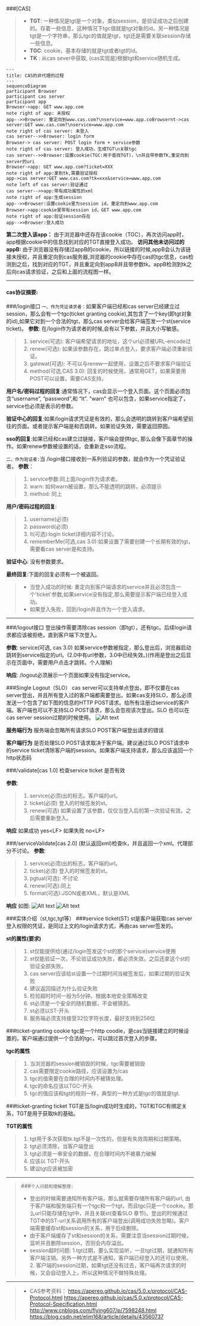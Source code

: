 ###[CAS]
>- **TGT**: 一种情况是tgt是一个对象，类似session，是验证成功之后创建的。存着一些信息，这种情况下tgc值就是tgt对象的id。另一种情况是tgt是一个字符串，那么tgc的值就是tgt，tgt还是需要关联session存储一些信息。
>- **TGC**: cookie，基本存储的就是tgt或者tgt的id。
>- **TK** : 从cas sever中获取, (cas实现是)根据tgt和service随机生成。

```mermaid
---
title: CAS的非代理的过程
---
sequenceDiagram
participant Browser
participant cas server
participant app
Browser->app: GET www.app.com
note right of app: 未授权
app-->>Browser: 重定向到www.cas.com?\nservice=www.app.coBrowsernt->cas server:GET www.cas.com?\nservice=www.app.com
note right of cas server: 未登入
cas server-->>Browser: login form
Browser-> cas server: POST login form + service参数
note right of cas server: 登入成功，生成TGT\n关联tgc
cas server-->>Browser:设置cookie(TGC:用于查找TGT)，\n并且带参数TK,重定向到server的uri
Browser->app: GET www.app.com?ticket=XXX
note right of app:拿到tk,需要验证授权
app->cas server:GET www.cas.com?tk=xxx&service=www.app.com
note left of cas server:验证通过
cas server-->>app:带有成功属性的xml
note right of app:生成session
app-->>Browser:设置cookie里为session id，重定向到www.app.com
Browser->app:cookie里带有session id，GET www.app.com
note right of app:验证session存在
app-->>Browser:登入成功
```

**第二次登入该app：** 由于浏览器中还存在该cookie（TGC），再次访问app时，app根据cookie中的信息找到对应的TGT直接登入成功。
**访问其他未访问过的 appB:** 由于浏览器没有存储过appB的cookie，所以链接的时候,appB会认为该链接未授权，并且重定向到cas服务器,浏览器的cookie中存在cas的tgc信息，cas检测到之后，找到对应的TGT，并且重定向到appB并且带参数tk。appB检测到tk之后向cas请求验证，之后和上面的流程图一样。


----------
#### cas协议摘要:
###/login接口
`一、作为凭证请求者：`如果客户端已经和cas server已经建立过session，那么会有一个tgc(ticket granting cookie),其包含了一个key(即tgt对象的id),如果它对到一个合法的tgt，那么cas server会给客户端签发一个st(service ticket)。
**参数**:  在/login作为请求者的时候,会有以下参数，并且大小写敏感。
>1. service(可选): 客户端希望请求的地址，这个url必须被URL-encode过
>2. renew(可选): 如果该参数存在，跳过单点登入，要求客户端必须重新验证。
>3. gatewat(可选): 不可以与renew一起使用，设置之后不要求客户端验证
>4. method(可选,CAS 3.0): 回复的时候使用，通常用GET，如果需要用POST可以设置，需要CAS支持。


**用户名/密码过程的回复**:通常情况下，cas会显示一个登入页面。这个页面必须包含“username”, “password”,和 “lt”. "warn" 也可以包含，如果service指定了，service也必须是表示的参数。 

**验证中心的回复**:如果/login请求凭证是有效的，那么会透明的跳转到客户端希望前往的页面。或者提示客户端是和否跳转。如果验证失效，需要返回原因。

**sso的回复**:如果已经和cas建立过链接，客户端会提供tgc, 那么会像下面章节的操作。如果renew参数被设置的话，会重新走sso流程。

`二、作为验证者:`当 /login接口接收到一系列验证的参数，就会作为一个凭证验证者。
**参数**：
>1. service参数:同上面/login作为请求者。
>2. warn: 如何warn被设置，那么不能透明的跳转，必须提示
>3. method: 同上

**用户/密码过程的回复**:
>1. username(必须)
>2. password(必须)
>3. lt(可选):login ticket详细内容不讨论。
>4. rememberMe(可选,cas 3.0):如果设置了需要创建一个长期有效的tgt，需要看cas server是和支持。

**验证中心**: 没有参数要求。

**最终回复**:下面的回复必须有一个被返回。
>- 当登入成功的时候: 重定向到客户端请求的service并且必须包含一个'ticket'参数,如果service没有指定,那么需要提示客户端已经登入成功。
>- 如果登入失败，回到/login并且作为一个登入请求。

--------

###/logout接口
登出操作需要清除cas session（即tgt），还有tgc。后续login请求都应该被拒绝，直到客户端下次登入。

**参数**: service(可选, cas 3.0) 如果service参数被指定，那么登出后，浏览器启动跳转到service指定的url。(2.0中有url参数，3.0中已经失效。)(作用是登出之后显示在页面中，需要用户点击才跳转。个人理解)

**响应**:  /logout必须展示一个页面如果没有指定service。

###Single Logout（SLO）
cas server可以支持单点登出，即不仅要在cas server登出，并且所有登入过的客户端都需要登出。如果cas支持SLO，那么必须发送一个包含了如下图的信息的HTTP POST请求。给所有注册过service的客户端。客户端也可以不支持SLO POST请求，那么会忽视该次登出。SLO 也可以在cas server session过期的时候使用。
![Alt text](./logout.png)


**服务端行为**
服务端会忽略所有请求SLO POST客户端登出请求的错误

**客户端行为**
是否处理SLO POST请求取决于客户端。建议通过SLO POST请求中的service ticket清除客户端的session。如果客户端支持请求，那么应该返回一个http状态码

###/validate[cas 1.0]
检查service ticket 是否有效

**参数**:
>1. service(必须)出的标志。客户端的url。
>2. ticket(必须) 登入的时候签发的st。
>3. renew(可选) 如果设置了该参数，仅仅当登入后的第一次验证有效。之后需要重新登入。

**响应**
如果成功
yes\<LF\>
如果失败
no\<LF\>

###/serviceValidate[cas 2.0]
(默认返回xml)检查tk，并且返回一个xml。代理部分不讨论。
**参数**:
>1. service(必须)出的标志。客户端的url。
>2. ticket(必须) 登入的时候签发的st。
>3. pgtual(可选): 不讨论
>4. renew(可选):同上
>5. format(可选):JSON或者XML，默认是XML

**响应**
如图:
![Alt text](./1530664641359.png)
![Alt text](./1530664661011.png)

###实体介绍（st,tgc,tgt等）
###service ticket(ST)
st是客户端获取cas server登入权限的凭证，是同过上文的/login请求方式，再由cas server签发的。

**st的属性(要求)**
 >1. st仅能提供给(通过/login签发这个st的那个service)service使用
 >2. st仅能验证一次，不论验证成功失败，都必须失效。之后还拿这个st的验证全部失败。
 >3. cas server应该给st设置一个过期时间当被签发后，如果过期的验证失败
 >4. 建议返回描述为什么验证失败
 >5. 检验超时时间一般为5分钟。根据本地安全策略改变
 >6. st必须是一个安全的随机数据，不会被猜到。
 >7. st必须以ST-开头
 >8. 服务端必须支持接受32位字符长度，最好支持到256位
 
###ticket-granting cookie
 tgc是一个http coodie，是cas当链接建立的时候设置的。客户端通过提供一个合法的tgc，可以跳过首次登入的步骤。

**tgc的属性**
>1. 当浏览器的session被销毁的时候，tgc需要被销毁
>2. cas需要限定cookie路径，应该设置为/cas
>3. tgc的值需要在合理的时间内不被猜处理。
>4. tgc的命名应该以TGC-开头
>5. tgc的值应该和tgt的规则一样，典型的一种方式是tgc的值就是tgt.

###ticket-granting ticket
TGT是当/login成功时生成的，TGT和TGC有绑定关系，TGT是用于获取tk的基础。

**TGT的属性**
>1. tgt用于多次获取tk.tgt不是一次性的，但是有失效周期和过期策略。
>2. tgt必须清除，当客户端登出
>3. tgt必须是一串安全的数据，在合理时间内不被暴力破解
>4. 应该以 TGT-开头
>5. 建议tgt应该被加密

-----
>###`个人问题和理解整理:`
>- 登出的时候需要通知所有客户端，那么就需要存储所有客户端的url, 由于客户端和服务端只有一个tgc和一个tgt，而且tgc只是一个cookie。那么url只能存储在tgt中，并且关联st(查看SLO 章节)。登出的时候通过TGT中的ST-url关系调用所有的客户端登出(调用成功失败忽略)。客户端需要缓存st和session的关系，用于后续删除。
>- 由于客户端缓存了st和session的关系，需要注意当session过期时候，监听并且删除session，否则会内存溢出。
>- session超时问题: 1.tgt过期，要么实现监听，一旦tgt过期，就通知所有客户端注销。另外一种方式是不通知，客户端已经登入的还可以使用。2. 客户端的session过期，如果tgt还没有过去，客户端再次请求的时候，又会自动登入上，所以这种情况不做特殊处理。


----------

>- CAS参考资料：
https://apereo.github.io/cas/5.0.x/protocol/CAS-Protocol.html
https://apereo.github.io/cas/5.0.x/protocol/CAS-Protocol-Specification.html
http://www.cnblogs.com/flying607/p/7598248.html		
https://blog.csdn.net/elim168/article/details/43560737

